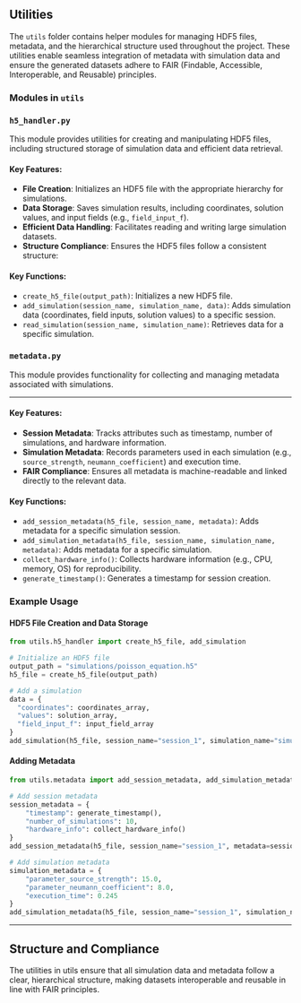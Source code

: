 ## **Utilities**

The `utils` folder contains helper modules for managing HDF5 files, metadata, and the hierarchical structure used throughout the project. These utilities enable seamless integration of metadata with simulation data and ensure the generated datasets adhere to FAIR (Findable, Accessible, Interoperable, and Reusable) principles.

### **Modules in `utils`**

### `h5_handler.py`
This module provides utilities for creating and manipulating HDF5 files, including structured storage of simulation data and efficient data retrieval.

#### **Key Features:**
- **File Creation**: Initializes an HDF5 file with the appropriate hierarchy for simulations.
- **Data Storage**: Saves simulation results, including coordinates, solution values, and input fields (e.g., `field_input_f`).
- **Efficient Data Handling**: Facilitates reading and writing large simulation datasets.
- **Structure Compliance**: Ensures the HDF5 files follow a consistent structure:

#### **Key Functions:**
- `create_h5_file(output_path)`: Initializes a new HDF5 file.
- `add_simulation(session_name, simulation_name, data)`: Adds simulation data (coordinates, field inputs, solution values) to a specific session.
- `read_simulation(session_name, simulation_name)`: Retrieves data for a specific simulation.

### `metadata.py`
This module provides functionality for collecting and managing metadata associated with simulations.

---

#### **Key Features:**
- **Session Metadata**: Tracks attributes such as timestamp, number of simulations, and hardware information.
- **Simulation Metadata**: Records parameters used in each simulation (e.g., `source_strength`, `neumann_coefficient`) and execution time.
- **FAIR Compliance**: Ensures all metadata is machine-readable and linked directly to the relevant data.

#### **Key Functions:**
- `add_session_metadata(h5_file, session_name, metadata)`: Adds metadata for a specific simulation session.
- `add_simulation_metadata(h5_file, session_name, simulation_name, metadata)`: Adds metadata for a specific simulation.
- `collect_hardware_info()`: Collects hardware information (e.g., CPU, memory, OS) for reproducibility.
- `generate_timestamp()`: Generates a timestamp for session creation.

### **Example Usage**

#### HDF5 File Creation and Data Storage
```python
from utils.h5_handler import create_h5_file, add_simulation

# Initialize an HDF5 file
output_path = "simulations/poisson_equation.h5"
h5_file = create_h5_file(output_path)

# Add a simulation
data = {
  "coordinates": coordinates_array,
  "values": solution_array,
  "field_input_f": input_field_array
}
add_simulation(h5_file, session_name="session_1", simulation_name="simulation_1", data=data)
```

#### **Adding Metadata**

```python
from utils.metadata import add_session_metadata, add_simulation_metadata

# Add session metadata
session_metadata = {
    "timestamp": generate_timestamp(),
    "number_of_simulations": 10,
    "hardware_info": collect_hardware_info()
}
add_session_metadata(h5_file, session_name="session_1", metadata=session_metadata)

# Add simulation metadata
simulation_metadata = {
    "parameter_source_strength": 15.0,
    "parameter_neumann_coefficient": 8.0,
    "execution_time": 0.245
}
add_simulation_metadata(h5_file, session_name="session_1", simulation_name="simulation_1", metadata=simulation_metadata)
```

---

## **Structure and Compliance**
The utilities in utils ensure that all simulation data and metadata follow a clear, hierarchical structure, making datasets interoperable and reusable in line with FAIR principles.